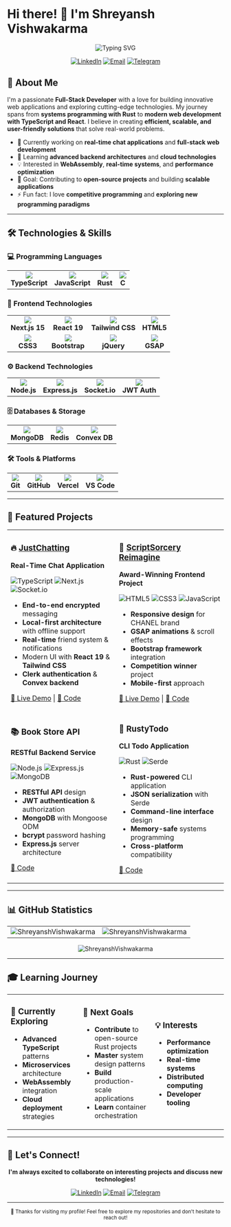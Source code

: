 # Hi there! 👋 I'm Shreyansh Vishwakarma

<div align="center">
  
![Typing SVG](https://readme-typing-svg.herokuapp.com?font=Fira+Code&weight=600&size=25&pause=1000&color=3F7EF7&center=true&vCenter=true&width=600&lines=Full-Stack+Developer;Rust+%26+TypeScript+Enthusiast;Building+Real-Time+Applications;Always+Learning+New+Technologies)

[![LinkedIn](https://img.shields.io/badge/LinkedIn-0077B5?style=for-the-badge&logo=linkedin&logoColor=white)](https://www.linkedin.com/in/shreyansh-vishwakarma-63a853296/)
[![Email](https://img.shields.io/badge/Email-D14836?style=for-the-badge&logo=gmail&logoColor=white)](mailto:shreyanshvish004@gmail.com)
[![Telegram](https://img.shields.io/badge/Telegram-2CA5E0?style=for-the-badge&logo=telegram&logoColor=white)](https://t.me/shreyanshvishwakarma)

</div>

## 🚀 About Me

I'm a passionate **Full-Stack Developer** with a love for building innovative web applications and exploring cutting-edge technologies. My journey spans from **systems programming with Rust** to **modern web development with TypeScript and React**. I believe in creating **efficient, scalable, and user-friendly solutions** that solve real-world problems.

- 🔭 Currently working on **real-time chat applications** and **full-stack web development**
- 🌱 Learning **advanced backend architectures** and **cloud technologies**
- 💡 Interested in **WebAssembly**, **real-time systems**, and **performance optimization**
- 🎯 Goal: Contributing to **open-source projects** and building **scalable applications**
- ⚡ Fun fact: I love **competitive programming** and **exploring new programming paradigms**

---

## 🛠️ Technologies & Skills

### 💻 Programming Languages
<table>
<tr>
  <td align="center"><img src="https://img.shields.io/badge/TypeScript-007ACC?style=for-the-badge&logo=typescript&logoColor=white" /><br><strong>TypeScript</strong></td>
  <td align="center"><img src="https://img.shields.io/badge/JavaScript-F7DF1E?style=for-the-badge&logo=javascript&logoColor=black" /><br><strong>JavaScript</strong></td>
  <td align="center"><img src="https://img.shields.io/badge/Rust-000000?style=for-the-badge&logo=rust&logoColor=white" /><br><strong>Rust</strong></td>
  <td align="center"><img src="https://img.shields.io/badge/C-00599C?style=for-the-badge&logo=c&logoColor=white" /><br><strong>C</strong></td>
</tr>
</table>

### 🎨 Frontend Technologies
<table>
<tr>
  <td align="center"><img src="https://img.shields.io/badge/Next.js-000000?style=for-the-badge&logo=next.js&logoColor=white" /><br><strong>Next.js 15</strong></td>
  <td align="center"><img src="https://img.shields.io/badge/React-20232A?style=for-the-badge&logo=react&logoColor=61DAFB" /><br><strong>React 19</strong></td>
  <td align="center"><img src="https://img.shields.io/badge/Tailwind_CSS-38B2AC?style=for-the-badge&logo=tailwind-css&logoColor=white" /><br><strong>Tailwind CSS</strong></td>
  <td align="center"><img src="https://img.shields.io/badge/HTML5-E34F26?style=for-the-badge&logo=html5&logoColor=white" /><br><strong>HTML5</strong></td>
</tr>
<tr>
  <td align="center"><img src="https://img.shields.io/badge/CSS3-1572B6?style=for-the-badge&logo=css3&logoColor=white" /><br><strong>CSS3</strong></td>
  <td align="center"><img src="https://img.shields.io/badge/Bootstrap-563D7C?style=for-the-badge&logo=bootstrap&logoColor=white" /><br><strong>Bootstrap</strong></td>
  <td align="center"><img src="https://img.shields.io/badge/jQuery-0769AD?style=for-the-badge&logo=jquery&logoColor=white" /><br><strong>jQuery</strong></td>
  <td align="center"><img src="https://img.shields.io/badge/GSAP-88CE02?style=for-the-badge&logo=greensock&logoColor=white" /><br><strong>GSAP</strong></td>
</tr>
</table>

### ⚙️ Backend Technologies
<table>
<tr>
  <td align="center"><img src="https://img.shields.io/badge/Node.js-43853D?style=for-the-badge&logo=node.js&logoColor=white" /><br><strong>Node.js</strong></td>
  <td align="center"><img src="https://img.shields.io/badge/Express.js-404D59?style=for-the-badge&logo=express&logoColor=white" /><br><strong>Express.js</strong></td>
  <td align="center"><img src="https://img.shields.io/badge/Socket.io-black?style=for-the-badge&logo=socket.io&logoColor=white" /><br><strong>Socket.io</strong></td>
  <td align="center"><img src="https://img.shields.io/badge/JWT-black?style=for-the-badge&logo=JSON%20web%20tokens" /><br><strong>JWT Auth</strong></td>
</tr>
</table>

### 🗄️ Databases & Storage
<table>
<tr>
  <td align="center"><img src="https://img.shields.io/badge/MongoDB-4EA94B?style=for-the-badge&logo=mongodb&logoColor=white" /><br><strong>MongoDB</strong></td>
  <td align="center"><img src="https://img.shields.io/badge/Redis-DC382D?style=for-the-badge&logo=redis&logoColor=white" /><br><strong>Redis</strong></td>
  <td align="center"><img src="https://img.shields.io/badge/Convex-FF6B35?style=for-the-badge&logo=convex&logoColor=white" /><br><strong>Convex DB</strong></td>
</tr>
</table>

### 🛠️ Tools & Platforms
<table>
<tr>
  <td align="center"><img src="https://img.shields.io/badge/Git-F05032?style=for-the-badge&logo=git&logoColor=white" /><br><strong>Git</strong></td>
  <td align="center"><img src="https://img.shields.io/badge/GitHub-100000?style=for-the-badge&logo=github&logoColor=white" /><br><strong>GitHub</strong></td>
  <td align="center"><img src="https://img.shields.io/badge/Vercel-000000?style=for-the-badge&logo=vercel&logoColor=white" /><br><strong>Vercel</strong></td>
  <td align="center"><img src="https://img.shields.io/badge/VS_Code-007ACC?style=for-the-badge&logo=visual%20studio%20code&logoColor=white" /><br><strong>VS Code</strong></td>
</tr>
</table>

---

## 🌟 Featured Projects

<table>
<tr>
<td width="50%">

### 🔥 [JustChatting](https://justchatting-eight.vercel.app)
**Real-Time Chat Application**

![TypeScript](https://img.shields.io/badge/TypeScript-007ACC?style=flat-square&logo=typescript&logoColor=white)
![Next.js](https://img.shields.io/badge/Next.js-000000?style=flat-square&logo=next.js&logoColor=white)
![Socket.io](https://img.shields.io/badge/Socket.io-black?style=flat-square&logo=socket.io&logoColor=white)

- **End-to-end encrypted** messaging
- **Local-first architecture** with offline support
- **Real-time** friend system & notifications
- Modern UI with **React 19** & **Tailwind CSS**
- **Clerk authentication** & **Convex backend**

[🔗 Live Demo](https://justchatting-eight.vercel.app) | [📂 Code](https://github.com/ShreyanshVishwakarma/justchatting)

</td>
<td width="50%">

### 🎨 [ScriptSorcery Reimagine](https://script-sorcery-reimagine-round1.vercel.app)
**Award-Winning Frontend Project**

![HTML5](https://img.shields.io/badge/HTML5-E34F26?style=flat-square&logo=html5&logoColor=white)
![CSS3](https://img.shields.io/badge/CSS3-1572B6?style=flat-square&logo=css3&logoColor=white)
![JavaScript](https://img.shields.io/badge/JavaScript-F7DF1E?style=flat-square&logo=javascript&logoColor=black)

- **Responsive design** for CHANEL brand
- **GSAP animations** & scroll effects
- **Bootstrap framework** integration
- **Competition winner** project
- **Mobile-first** approach

[🔗 Live Demo](https://script-sorcery-reimagine-round1.vercel.app) | [📂 Code](https://github.com/ShreyanshVishwakarma/ScriptSorceryReimagineRound1)

</td>
</tr>
<tr>
<td width="50%">

### 📚 Book Store API
**RESTful Backend Service**

![Node.js](https://img.shields.io/badge/Node.js-43853D?style=flat-square&logo=node.js&logoColor=white)
![Express.js](https://img.shields.io/badge/Express.js-404D59?style=flat-square&logo=express&logoColor=white)
![MongoDB](https://img.shields.io/badge/MongoDB-4EA94B?style=flat-square&logo=mongodb&logoColor=white)

- **RESTful API** design
- **JWT authentication** & authorization
- **MongoDB** with Mongoose ODM
- **bcrypt** password hashing
- **Express.js** server architecture

[📂 Code](https://github.com/ShreyanshVishwakarma/Book-store-API)

</td>
<td width="50%">

### 🦀 RustyTodo
**CLI Todo Application**

![Rust](https://img.shields.io/badge/Rust-000000?style=flat-square&logo=rust&logoColor=white)
![Serde](https://img.shields.io/badge/Serde-DE3F24?style=flat-square&logo=rust&logoColor=white)

- **Rust-powered** CLI application
- **JSON serialization** with Serde
- **Command-line interface** design
- **Memory-safe** systems programming
- **Cross-platform** compatibility

[📂 Code](https://github.com/ShreyanshVishwakarma/rustytodo)

</td>
</tr>
</table>

---

## 📊 GitHub Statistics

<div align="center">
<table>
<tr>
<td>

<img src="https://github-readme-stats.vercel.app/api?username=ShreyanshVishwakarma&show_icons=true&theme=tokyonight&hide_border=true&locale=en" alt="ShreyanshVishwakarma" />

</td>
<td>

<img src="https://github-readme-stats.vercel.app/api/top-langs?username=ShreyanshVishwakarma&show_icons=true&theme=tokyonight&layout=compact&hide_border=true&locale=en" alt="ShreyanshVishwakarma" />

</td>
</tr>
</table>

<img src="https://github-readme-streak-stats.herokuapp.com/?user=ShreyanshVishwakarma&theme=tokyonight&hide_border=true" alt="ShreyanshVishwakarma" />

</div>

---

## 🎓 Learning Journey

<table>
<tr>
<td width="33%">

### 🔄 Currently Exploring
- **Advanced TypeScript** patterns
- **Microservices** architecture
- **WebAssembly** integration
- **Cloud deployment** strategies

</td>
<td width="33%">

### 🎯 Next Goals
- **Contribute** to open-source Rust projects
- **Master** system design patterns
- **Build** production-scale applications
- **Learn** container orchestration

</td>
<td width="33%">

### 💡 Interests
- **Performance optimization**
- **Real-time systems**
- **Distributed computing**
- **Developer tooling**

</td>
</tr>
</table>

---

## 🤝 Let's Connect!

<div align="center">

**I'm always excited to collaborate on interesting projects and discuss new technologies!**

[![LinkedIn](https://img.shields.io/badge/LinkedIn-Connect-0077B5?style=for-the-badge&logo=linkedin&logoColor=white)](https://www.linkedin.com/in/shreyansh-vishwakarma-63a853296/)
[![Email](https://img.shields.io/badge/Email-Contact-D14836?style=for-the-badge&logo=gmail&logoColor=white)](mailto:shreyanshvish004@gmail.com)
[![Telegram](https://img.shields.io/badge/Telegram-Chat-2CA5E0?style=for-the-badge&logo=telegram&logoColor=white)](https://t.me/shreyanshvishwakarma)

---

<sub>💙 Thanks for visiting my profile! Feel free to explore my repositories and don't hesitate to reach out!</sub>

</div>
